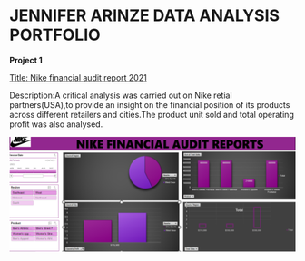 # JENNIFER ARINZE DATA ANALYSIS PORTFOLIO
**Project 1**

[Title: Nike financial audit report 2021](https://github.com/jenniferdata/portfolio/tree/main)

Description:A critical analysis was carried out on Nike retial partners(USA),to provide an insight on the financial position of its products across different retailers and cities.The product unit sold and total operating profit was also analysed.

![NIKE_FINANCIAL](NIKE_FINANCIAL.png)
